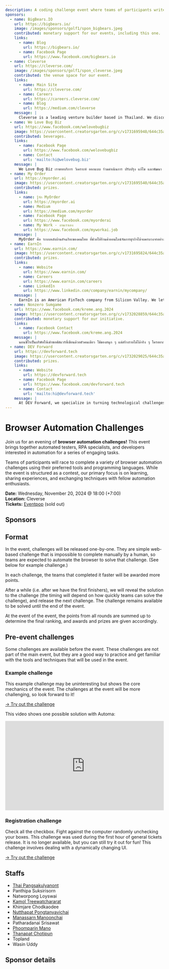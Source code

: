 ```yaml
---
description: A coding challenge event where teams of participants write browser automation scripts to solve puzzles and complete tasks efficiently.
sponsors:
  - name: BigBears.IO
    url: https://bigbears.io/
    image: /images/sponsors/golf1/spon_bigbears.jpeg
    contributed: monetary support for our events, including this one.
    links:
      - name: Blog
        url: https://bigbears.io/
      - name: Facebook Page
        url: https://www.facebook.com/bigbears.io
  - name: Cleverse
    url: https://cleverse.com/
    image: /images/sponsors/golf1/spon_cleverse.jpeg
    contributed: the venue space for our event.
    links:
      - name: Main Site
        url: https://cleverse.com/
      - name: Careers
        url: https://careers.cleverse.com/
      - name: Blog
        url: https://medium.com/cleverse
    message: |
      Cleverse is a leading venture builder based in Thailand. We discover ideas to use technology to make the world a better place. The ideas are later validated, implemented, and measured. We are currently focusing on web3 space because we believe there are so many opportunities in web3 space. If you are looking for a job opportunity, feel free to check our opening positions at <a target="_blank" rel="noopener" href="https://careers.cleverse.com/">https://careers.cleverse.com/</a>.
  - name: We Love Bug Biz
    url: https://www.facebook.com/welovebugbiz
    image: https://usercontent.creatorsgarten.org/c/v1731695948/644c35a6802c02345887f156/image_lx9zzt.webp
    contributed: beverages.
    links:
      - name: Facebook Page
        url: https://www.facebook.com/welovebugbiz
      - name: Contact
        url: 'mailto:hi@welovebug.biz'
    message: |
      We Love Bug Biz เราขายบริการ วิเคราะห์ ออกแบบ ร่วมดำเนินการ ปรับปรุง แก้ไข และพัฒนา การตรวจสอบ และทดสอบซอฟต์แวร์ในทุก ๆ ระดับของการทดสอบ ทั้ง Functional Tests และ Non-Functional Tests ตั้งแต่การวางกลยุทธ์ (Software Test Strategy) ลงไปถึงร่วมดำเนินการกับบุคลากรของบริษัท เพื่อยกระดับการทดสอบซอฟต์แวร์ที่เน้นการป้องกันข้อผิดพลาด และ Automation Tests ที่เหมาะสม สนใจพูดคุย ติดต่อได้ที่ hi@welovebug.biz
  - name: My Order
    url: https://myorder.ai
    image: https://usercontent.creatorsgarten.org/c/v1731695540/644c35a6802c02345887f156/mod-3_sweegq.webp
    contributed: prizes.
    links:
      - name: รู้จัก MyOrder
        url: https://myorder.ai
      - name: Medium
        url: https://medium.com/myorder
      - name: Facebook Page
        url: https://www.facebook.com/myorderai
      - name: My Work - งานเราเอง
        url: https://www.facebook.com/myworkai.job
    message: |
      MyOrder คือ ระบบหลังบ้านอัจฉริยะของคนไทย ที่ช่วยให้ร้านค้าออนไลน์จัดการธุรกิจได้จบครบวงจรอย่างมีประสิทธิภาพด้วยระบบเดียว พวกเรามีเป้าหมายที่จะพัฒนาและขยาย Ecosystem เพื่อคนไทย
  - name: EarnIn
    url: https://www.earnin.com/
    image: https://usercontent.creatorsgarten.org/c/v1731695824/644c35a6802c02345887f156/image_kkigxq.webp
    contributed: prizes.
    links:
      - name: Website
        url: https://www.earnin.com/
      - name: Careers
        url: https://www.earnin.com/careers
      - name: LinkedIn
        url: https://www.linkedin.com/company/earnin/mycompany/
    message: |
      EarnIn is an American FinTech company from Silicon Valley. We let Americans access cash as their earn it--no need to wait for weeks later. All with no interest, no credit checks, and no mandatory fees. Only tipping! Our passion at EarnIn is building products that deliver real-time financial flexibility for those with the unique needs of living paycheck to paycheck. Since our founding in 2013, we have been unlocking financial freedom for more than 2.5 million active users. We’re growing fast and are excited to continue bringing world-class talent onboard to help shape the next chapter of our growth journey.
  - name: Nonzero Sumgame
    url: https://www.facebook.com/kreme.ang.2024
    image: https://usercontent.creatorsgarten.org/c/v1732028859/644c35a6802c02345887f156/image_ix2qmt.webp
    contributed: monetary support for our initiative.
    links:
      - name: Facebook Contact
        url: https://www.facebook.com/kreme.ang.2024
    message: |
      นอนซีโรเป็นบริษัทให้เช่าซอฟต์แวร์ที่เขียนด้วยตัวคนเดียว ใช้ของสนุก ๆ แต่สร้างรายได้ได้จริง ๆ ใครอยากรับงาน part-time ใช้ SvelteKit, ElysiaJS, Typescript (มี fp-ts) ทักเฟส <a href="https://www.facebook.com/kreme.ang.2024" target="_blank" rel="noopener">Kreme Ang</a> มาได้เลยค่า
  - name: DEV Forward
    url: https://devforward.tech
    image: https://usercontent.creatorsgarten.org/c/v1732029025/644c35a6802c02345887f156/462563432_1239931483920282_8952291811359357557_n_bxxi2v.webp
    contributed: prizes.
    links:
      - name: Website
        url: https://devforward.tech
      - name: Facebook Page
        url: https://www.facebook.com/devforward.tech
      - name: Contact
        url: 'mailto:hi@devforward.tech'
    message: |
      At DEV Forward, we specialize in turning technological challenges into opportunities for growth. As a leading software development and technology consulting company based in Thailand, we cater to businesses of all sizes—from startups to enterprises—offering bespoke and ready-made solutions. With expertise in cutting-edge technologies like HTMX, JavaScript, TypeScript, Vue/Nuxt, React/Next, Go, Rust, Python, Flutter, .NET Core and etc., we create exceptional websites, web applications, mobile applications, desktop applications that are scalable, secure, and visually engaging. Beyond development, we provide monitoring and maintenance services, ensuring peak system performance, and offer advanced security consulting using tools like Burp Suite, SonarQube and Checkmarkx to protect your digital assets. Our solutions also extend to E-Commerce platforms, SAP integrations, Saleforce integrations, DocuSign integrations, LINE OA integrations, and Robotic Process Automation (RPA), helping a business operate smarter. Committed to excellence, innovation, and long-term partnerships, DEV Forward is here to help your business move confidently into the future. If you’re ready to take your career to the next level, explore exciting opportunities with us! Check out our current job openings at <a href="https://devforward.tech" target="_blank" rel="noopener">https://devforward.tech</a>. Your next big adventure starts here!
---
```


# Browser Automation Challenges

Join us for an evening of **browser automation challenges!** This event brings together automated testers, RPA specialists, and developers interested in automation for a series of engaging tasks.

Teams of participants will race to complete a variety of browser automation challenges using their preferred tools and programming languages. While the event is structured as a contest, our primary focus is on learning, sharing experiences, and exchanging techniques with fellow automation enthusiasts.

**Date:** Wednesday, November 20, 2024 @ 18:00 (+7:00) \
**Location:** Cleverse \
**Tickets:** [Eventpop](https://eventpop.me/e/62035) (sold out)

## Sponsors

<SponsorList />

## Format

In the event, challenges will be released one-by-one. They are simple web-based challenge that is impossible to complete manually by a human, so teams are expected to automate the browser to solve that challenge. (See below for example challenge.)

In each challenge, the teams that completed it faster will be awarded more points.

After a while (i.e. after we have the first finishers), we will reveal the solution to the challenge (the timing will depend on how quickly teams can solve the challenge), and release the next challenge. The challenge remains available to be solved until the end of the event.

At the event of the event, the points from all rounds are summed up to determine the final ranking, and awards and prizes are given accordingly.

## Pre-event challenges

Some challenges are available before the event. These challenges are not part of the main event, but they are a good way to practice and get familiar with the tools and techniques that will be used in the event.

### Example challenge

This example challenge may be uninteresting but shows the core mechanics of the event. The challenges at the event will be more challenging, so look forward to it!

[&rarr; Try out the challenge](https://browser-automation-challenges-demo.netlify.app/)

This video shows one possible solution with Automa:

<p>
<iframe style="width: 100%; aspect-ratio: 16 / 9" src="https://www.youtube.com/embed/jrgjfOehdOY" title="YouTube video player" frameborder="0" allow="accelerometer; autoplay; clipboard-write; encrypted-media; gyroscope; picture-in-picture" allowfullscreen></iframe>
</p>

### Registration challenge

Check all the checkbox. Fight against the computer randomly unchecking your boxes. This challenge was used during the first hour of general tickets release. It is no longer available, but you can still try it out for fun! This challenge involves dealing with a dynamically changing UI.

[&rarr; Try out the challenge](https://lemon-meadow-0c732f100.5.azurestaticapps.net/)

## Staffs

- [Thai Pangsakulyanont](https://dt.in.th/)
- Panthipa Suksirisorn
- Natworpong Loyswai
- [Kamol Treewatchararat](https://tholapz.github.io/)
- Khimjare Chodkaodee
- [Nutthapat Pongtanyavichai](https://leomotors.me)
- [Manassarn Manoonchai](https://narze.live)
- Patharadanai Srisawat
- [Phoomparin Mano](https://poom.dev)
- [Thanapat Chotipun](https://patrickchodev.com)
- Topland
- Wasin Uddy

## Sponsor details

<SponsorDetails />
